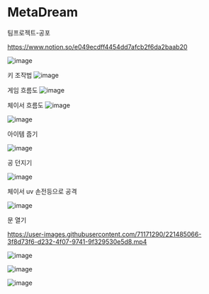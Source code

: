 # MetaDream
 팀프로젝트-공포


https://www.notion.so/e049ecdff4454dd7afcb2f6da2baab20


![image](https://user-images.githubusercontent.com/71171290/221485749-91576641-3e7a-4e80-bf4d-50cb93e863bf.png)


키 조작법
![image](https://user-images.githubusercontent.com/71171290/226287067-75052a27-7aba-49b8-b749-f67368387c9b.png)


게임 흐름도
![image](https://user-images.githubusercontent.com/71171290/226287205-ec6d5217-cf4d-4a4c-ad9c-f06201656bf0.png)


체이서 흐름도
![image](https://user-images.githubusercontent.com/71171290/226287355-5864de4a-697e-40d4-b7f8-d737505d6e1f.png)



![image](https://user-images.githubusercontent.com/71171290/221484161-a25a07fd-ce8d-4eee-abd7-2606c5343222.png)


아이템 줍기


![image](https://user-images.githubusercontent.com/71171290/221484295-b457a89b-b952-4e7d-8a3b-d1a63a4d7f67.png)


공 던지기


![image](https://user-images.githubusercontent.com/71171290/221484452-3d480c03-414b-42e4-a3cf-5ee6e966388b.png)


체이서 uv 손전등으로 공격


![image](https://user-images.githubusercontent.com/71171290/221484586-207fd18f-30c3-4f65-9bca-e46b3ef84355.png)


문 열기


https://user-images.githubusercontent.com/71171290/221485066-3f8d73f6-d232-4f07-9741-9f329530e5d8.mp4


![image](https://user-images.githubusercontent.com/71171290/223939931-ebd650dd-b299-4e46-94e2-9f1265a4ce9d.png)


![image](https://user-images.githubusercontent.com/71171290/223940262-f7e84f60-e2d0-4f14-a1ca-9315b40bbafd.png)


![image](https://user-images.githubusercontent.com/71171290/223940450-f1d9db6d-6753-449c-ba07-afc193d7d398.png)

